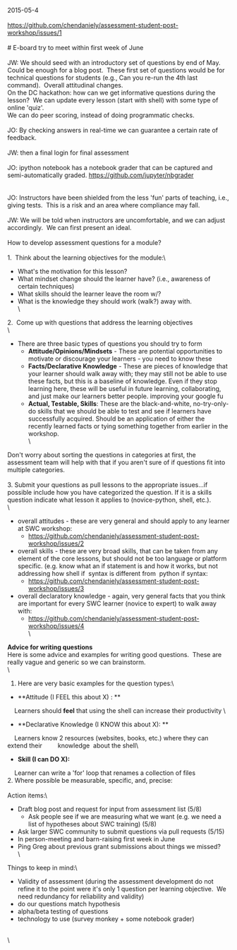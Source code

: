 2015-05-4\
\
<https://github.com/chendaniely/assessment-student-post-workshop/issues/1>\
\
\# E-board try to meet within first week of June\
\
JW: We should seed with an introductory set of questions by end of May. 
Could be enough for a blog post.  These first set of questions would be
for technical questions for students (e.g., Can you re-run the 4th last
command).  Overall attitudinal changes.\
On the DC hackathon: how can we get informative questions during the
lesson?  We can update every lesson (start with shell) with some type of
online 'quiz'.\
We can do peer scoring, instead of doing programmatic checks.\
\
JO: By checking answers in real-time we can guarantee a certain rate of
feedback.\
\
JW: then a final login for final assessment\
\
JO: ipython notebook has a notebook grader that can be captured and
semi-automatically graded. <https://github.com/jupyter/nbgrader>\
\
\
JO: Instructors have been shielded from the less 'fun' parts of
teaching, i.e., giving tests.  This is a risk and an area where
compliance may fall.\
\
JW: We will be told when instructors are uncomfortable, and we can
adjust accordingly.  We can first present an ideal.\
\
How to develop assessment questions for a module?\
\
1.  Think about the learning objectives for the module:\

-   What's the motivation for this lesson?
-   What mindset change should the learner have? (i.e., awareness of
    certain techniques)
-   What skills should the learner leave the room w/?
-   What is the knowledge they should work (walk?) away with. \
    \

2.  Come up with questions that address the learning objectives \
\

-   There are three basic types of questions you should try to form
    -   **Attitude/Opinions/Mindsets** - These are potential
        opportunities to motivate or discourage your learners - you need
        to know these
    -   **Facts/Declarative Knowledge** - These are pieces of knowledge
        that your learner should walk away with; they may still not be
        able to use these facts, but this is a baseline of knowledge.
        Even if they stop learning here, these will be useful in future
        learning, collaborating, and just make our learners better
        people. improving your google fu
    -   **Actual, Testable, Skills**: These are the black-and-white,
        no-try-only-do skills that we should be able to test and see if
        learners have successfully acquired. Should be an application of
        either the recently learned facts or tying something together
        from earlier in the workshop.\
        \

Don't worry about sorting the questions in categories at first, the
assessment team will help with that if you aren't sure of if questions
fit into multiple categories. \
\
3. Submit your questions as pull lessons to the appropriate issues...if
possible include how you have categorized the question. If it is a
skills question indicate what lesson it applies to (novice-python,
shell, etc.). \
\

-   overall attitudes - these are very general and should apply to any
    learner at SWC workshop:
    -   <https://github.com/chendaniely/assessment-student-post-workshop/issues/2>
-   overall skills - these are very broad skills, that can be taken from
    any element of the core lessons, but should not be too language or
    platform specific. (e.g. know what an if statement is and how it
    works, but not addressing how shell if  syntax is different from 
    python if syntax:
    -   <https://github.com/chendaniely/assessment-student-post-workshop/issues/3>
-   overall declaratory knowledge - again, very general facts that you
    think are important for every SWC learner (novice to expert) to walk
    away with:
    -   <https://github.com/chendaniely/assessment-student-post-workshop/issues/4>\
        \

**Advice for writing questions**\
Here is some advice and examples for writing good questions.  These are
really vague and generic so we can brainstorm.\
\
1. Here are very basic examples for the question types:\

-   **Attitude (I FEEL this about X) : **

    Learners should **feel** that using the shell can increase their
productivity \

-   **Declarative Knowledge (I KNOW this about X): **

    Learners know 2 resources (websites, books, etc.) where they can
extend their         knowledge  about the shell\

-   **Skill (I can DO X):**

    Learner can write a 'for' loop that renames a collection of files\
2. Where possible be measurable, specific, and, precise:\
\
Action items:\

-   Draft blog post and request for input from assessment list (5/8)
    -   Ask people see if we are measuring what we want (e.g. we need a
        list of hypotheses about SWC training) (5/8)
-   Ask larger SWC community to submit questions via pull requests
    (5/15)
-   In person-meeting and barn-raising first week in June
-   Ping Greg about previous grant submissions about things we missed?\
    \

Things to keep in mind:\

-   Validity of assessment (during the assessment development do not
    refine it to the point were it's only 1 question per learning
    objective.  We need redundancy for reliability and validity)
-   do our questions match hypothesis
-   alpha/beta testing of questions
-   technology to use (survey monkey + some notebook grader)

 \
\

